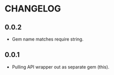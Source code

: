 # CHANGELOG #

## 0.0.2 ##

* Gem name matches require string.

## 0.0.1 ##

* Pulling API wrapper out as separate gem (this).
